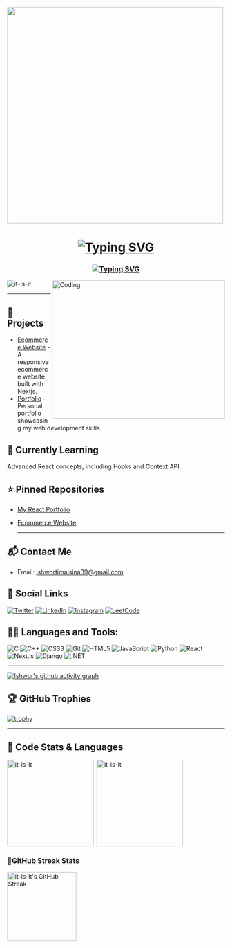<p><img height=500 src="https://firebasestorage.googleapis.com/v0/b/flexi-coding.appspot.com/o/dempgi7-520f8d5f-63d4-4453-8822-dbc149ae27f8.gif?alt=media&token=91c0c7b2-93c3-4029-b011-1a8703c5730d" /></p>
<h1 align="center">
  <a href="https://git.io/typing-svg">
    <img src="https://readme-typing-svg.demolab.com?font=Fira+Code&pause=1000&color=00FFD2&background=00284D89&center=true&vCenter=true&width=435&lines=Hi+%F0%9F%91%8B%2C+I'm+Ishwor+Timalsina" alt="Typing SVG" />
  </a>
</h1>

<h3 align="center">
  <a href="https://git.io/typing-svg">
    <img src="https://readme-typing-svg.demolab.com?font=Fira+Code&duration=4000&pause=1000&color=FF94C4&center=true&repeat=false&width=435&height=40&lines=A+Passionate+Learner+from+Nepal+" alt="Typing SVG" />
  </a>
</h3>

<img height=320 align="right" alt="Coding" width="400" src="https://cdn.dribbble.com/users/1162077/screenshots/3848914/programmer.gif" />

<p align="left">
  <img src="https://komarev.com/ghpvc/?username=it-is-it&label=Profile%20views&color=0e75b6&style=flat" alt="it-is-it" />
</p>

---

## 🚀 Projects
- [Ecommerce Website](#) - A responsive ecommerce website built with Nextjs.
- [Portfolio](https://ishwortimalsina.com.np/) - Personal portfolio showcasing my web development skills.

## 🌱 Currently Learning
Advanced React concepts, including Hooks and Context API.

## ⭐ Pinned Repositories
- [My React Portfolio](https://github.com/it-is-it/my-react-portfolio)
- [Ecommerce Website](https://github.com/it-is-it/ecommerce-website)

  ---

## 📬 Contact Me
- Email: [ishwortimalsina39@gmail.com](mailto:ishwortimalsina39@gmail.com)

## 🚀 Social Links
[![Twitter](https://img.shields.io/badge/Twitter-1DA1F2?style=for-the-badge&logo=twitter&logoColor=white)](https://twitter.com/iamoratic007)
[![LinkedIn](https://img.shields.io/badge/LinkedIn-0077B5?style=for-the-badge&logo=linkedin&logoColor=white)](https://linkedin.com/in/ishwortimalsina)
[![Instagram](https://img.shields.io/badge/Instagram-E4405F?style=for-the-badge&logo=instagram&logoColor=white)](https://instagram.com/it.ishwortimalsina)
[![LeetCode](https://img.shields.io/badge/LeetCode-FFA116?style=for-the-badge&logo=leetcode&logoColor=black)](https://www.leetcode.com/it-is-it)


## 🧑‍💻 Languages and Tools:
  ![C](https://img.shields.io/badge/C-%2300599C.svg?&style=for-the-badge&logo=c&logoColor=white)
  ![C++](https://img.shields.io/badge/C%2B%2B-%2300599C.svg?&style=for-the-badge&logo=cplusplus&logoColor=white)
  ![CSS3](https://img.shields.io/badge/CSS3-%231572B6.svg?&style=for-the-badge&logo=css3&logoColor=white)
  ![Git](https://img.shields.io/badge/Git-%23F05032.svg?&style=for-the-badge&logo=git&logoColor=white)
  ![HTML5](https://img.shields.io/badge/HTML5-%23E34F26.svg?&style=for-the-badge&logo=html5&logoColor=white)
  ![JavaScript](https://img.shields.io/badge/JavaScript-%23F7DF1E.svg?&style=for-the-badge&logo=javascript&logoColor=black)
  ![Python](https://img.shields.io/badge/Python-%233776AB.svg?&style=for-the-badge&logo=python&logoColor=white)
  ![React](https://img.shields.io/badge/React-%2320232A.svg?&style=for-the-badge&logo=react&logoColor=%2361DAFB)
  ![Next.js](https://img.shields.io/badge/Next.js-%23000000.svg?&style=for-the-badge&logo=next.js&logoColor=white)
  ![Django](https://img.shields.io/badge/Django-%23092E20.svg?&style=for-the-badge&logo=django&logoColor=white)
  ![.NET](https://img.shields.io/badge/.NET-%23007ACC.svg?&style=for-the-badge&logo=.net&logoColor=white)


---

[![Ishwor's github activity graph](https://github-readme-activity-graph.vercel.app/graph?username=it-is-it&theme=tokyo-night&height=300&hide_border=true&custom_title=Activity%20Graph)](https://github.com/it-is-it/github-readme-activity-graph)

## 🏆 GitHub Trophies
[![trophy](https://github-profile-trophy.vercel.app/?username=it-is-it&theme=tokyonight&no-frame=true&margin-w=10)](https://github.com/ryo-ma/github-profile-trophy)

---

## 📝 Code Stats & Languages

<p><img height=200 align="left" src="https://github-readme-stats.vercel.app/api/top-langs?username=it-is-it&show_icons=true&layout=donut&locale=en&theme=tokyonight" alt="it-is-it" /></p>

<p>&nbsp;<img height=200 align="center" src="https://github-readme-stats.vercel.app/api?username=it-is-it&show_icons=true&theme=tokyonight" alt="it-is-it" /></p>

### 💪GitHub Streak Stats
<p align="left">
  <img height=160 src="https://streak-stats.demolab.com?user=it-is-it&theme=tokyonight&card_width=400" alt="it-is-it's GitHub Streak" />
</p>

